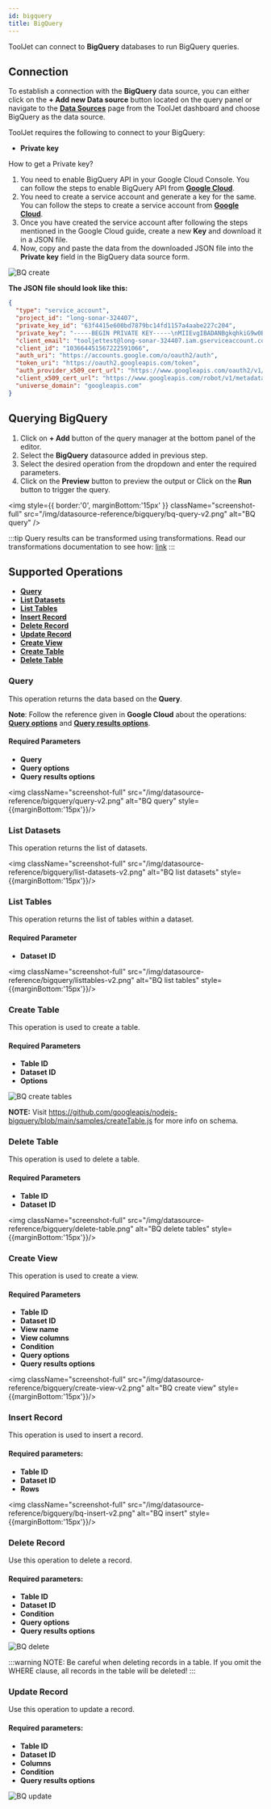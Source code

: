```yaml
---
id: bigquery
title: BigQuery
---
```


ToolJet can connect to **BigQuery** databases to run BigQuery queries.

<div >

## Connection

To establish a connection with the **BigQuery** data source, you can either click on the **+ Add new Data source** button located on the query panel or navigate to the **[Data Sources](/docs/data-sources/overview)** page from the ToolJet dashboard and choose BigQuery as the data source.

ToolJet requires the following to connect to your BigQuery:
- **Private key**

How to get a Private key?
1. You need to enable BigQuery API in your Google Cloud Console. You can follow the steps to enable BigQuery API from **[Google Cloud](https://cloud.google.com/bigquery/docs/bigquery-web-ui)**. 
2. You need to create a service account and generate a key for the same. You can follow the steps to create a service account from **[Google Cloud](https://cloud.google.com/iam/docs/creating-managing-service-accounts)**.
3. Once you have created the service account after following the steps mentioned in the Google Cloud guide, create a new **Key** and download it in a JSON file.
4. Now, copy and paste the data from the downloaded JSON file into the **Private key** field in the BigQuery data source form.

<img className="screenshot-full" src="/img/datasource-reference/bigquery/bq-create-v2.png" alt="BQ create" />

**The JSON file should look like this:**

```json
{
  "type": "service_account",
  "project_id": "long-sonar-324407",
  "private_key_id": "63f4415e600bd7879bc14fd1157a4aabe227c204",
  "private_key": "-----BEGIN PRIVATE KEY-----\nMIIEvgIBADANBgkqhkiG9w0BAQEFAASCBKgwggSkAgEAAoIBAQDRGgDmfwYcKp4q\n3ce4DkrKv0vTn/Jn2Z2vEHp+oOz5ebZqmE3v56c6YIvtVRblANILPrOsB5ZvkF5f\nEzZBXn7ZI3+dqKBrpxbJqF6bKTLENdgFZRTbXHtGDpmwX4A+ufir9QNoezRw0i5L\nnVZiVC54f/Qt/cKT8794qSnrxNX1TneZLGxJWou9VAl3xT9h2HdL56gYIuleWXDK\nnXkb3Leh9AMZCdFPMyC24MWefWrUbNkqJ7V8FHo7bMrAcFNuSoF2NfK1v6IPLkEs\nwAU0CJ9VSg6rrahQOqIJ04cdYs2OUh4lRvRB6pqlVvtl6EdJB6dHln1nDzpgHbnb\n+acfwEDnAgMBAAECggEAGs/mSKgGDQuL73wztU6j2X6RBwhN6XIWjZGj22PgLxcj\nxGRWLgp6v3oMxzhvcJrb1BRMrqTkbdbJuxA4F0a6JjaukPVD6Lnqqp37z5KHT3CG\nDB8LfxtLNU7+9wYv6Bspn0cSEk4mCcdxp0F8B6y6rrndgh41WopZRWwPk4tQUh1r\nor67AAYd3rtzGMLoghs+8UE+UYa8wbpsbmHEYgqvXQAkNsl8WdNwqmI0G4lf+pgx\n7Rm27LJrtdBBHc48RUhg2eiN05HLCsnwkrnSj0rLL/L7T1yoSfCSUuv1mTUesxQ1\nXUEsPQQTTsNsqKOxT71CzQLElrPfwZkN4Y/IOJqX3QKBgQD6u0idi2r54hMjBSuk\npLgXygH5AWfHc4QqMCui7HZrFOJ4U4AreI/zZrM3Gemgs+1l27wsUjoxADW2Egyq\nX5AVe94RKSV3cCIIty38VOUBVsgyxj38d8yWkpJKJ2FcAgqEzPDDo0TCaOEq01oA\nYqjkgBz7Sh4XhQ5xwzfnOPRPtQKBgQDVfsly/k03wAJo1xlUZeq9mAnba5Hz07x9\nJ3REAwrtOaD891rKbkqDZKdGHTMweFGeEW2Hx7Q5iRS4WDKFO14wgSHFTkkVoSKR\n2W7XMomUQPFojQwgkDhrxsGE8O1DqfQ0+A5AJn2ASv/cyVGE3V2xg2rGr/HWi6Wq\nUp4FxebXqwKBgQDNIcCNNG03N6EUe7xzHViIDfuDL4UqhvXQVky9JNzVSubmLtqj\ntiV/q7xgDlE36z0EorvXPwbg5B0NcsLt+PU2vnq2a4V9rD4MB2IWGZaqe8ea0toP\n3iuB3TTWelWLIxhcAhfQ15j/vTLLCNOPkShAmhgb902bTH6+0ErCX7RyKQKBgQCe\nDOeLpvF5VT8zaBILZgva4eRiOQdqz5RZvsyW0P3U0vX4cBIZjH7DOM+Q22sa9efO\nMi6490HX2kCpnDmCYon/NInQrHz0cz7JZINm8rXhOBa/hLO2o63xM8nt5gJwNjBg\nykaafSQpxtwWEj+0McD7+kMg5f4OC4HQTqtHsNONUwKBgAoWGGRPja068BPIiUMB\nezsdYPP5TdASiBeAEPaQXQHlJxPDu9KoKqM5xvWIdR8eH1z7cuQ3RP89hYT03/UT\nBvWXHk2MJQZK7BZDw9KMZAKexK9/qxwHS6i7HhErD+Au3UaRX8dfjJzX8WAwuAwp\nVDwHncN3n4mPFQl7eijnQZ/F\n-----END PRIVATE KEY-----\n",
  "client_email": "tooljettest@long-sonar-324407.iam.gserviceaccount.com",
  "client_id": "103664451567222591066",
  "auth_uri": "https://accounts.google.com/o/oauth2/auth",
  "token_uri": "https://oauth2.googleapis.com/token",
  "auth_provider_x509_cert_url": "https://www.googleapis.com/oauth2/v1/certs",
  "client_x509_cert_url": "https://www.googleapis.com/robot/v1/metadata/x509/tooljettest%40long-sonar-324407.iam.gserviceaccount.com",
  "universe_domain": "googleapis.com"
}
```

</div>

<div >

## Querying BigQuery

1. Click on **+ Add** button of the query manager at the bottom panel of the editor.
2. Select the **BigQuery** datasource added in previous step.
3. Select the desired operation from the dropdown and enter the required parameters.
4. Click on the **Preview** button to preview the output or Click on the **Run** button to trigger the query.

<div style={{textAlign: 'center'}}>

<img style={{ border:'0', marginBottom:'15px' }} className="screenshot-full" src="/img/datasource-reference/bigquery/bq-query-v2.png" alt="BQ query" />

</div>

:::tip
Query results can be transformed using transformations. Read our transformations documentation to see how: [link](/docs/tutorial/transformations)
:::

</div>

<div >

## Supported Operations

-  **[Query](#query)**
-  **[List Datasets](#list-datasets)**
-  **[List Tables](#list-tables)**
-  **[Insert Record ](#insert-record)**
-  **[Delete Record ](#delete-record)**
-  **[Update Record](#update-record)**
-  **[Create View](#create-view)**
-  **[Create Table](#create-table)**
-  **[Delete Table](#create-table)**

### Query

This operation returns the data based on the **Query**. 

**Note**: Follow the reference given in **Google Cloud** about the operations: **[Query options](https://cloud.google.com/bigquery/docs/reference/rest/v2/Job)** and **[Query results options](https://cloud.google.com/nodejs/docs/reference/bigquery/latest/overview#_google_cloud_bigquery_QueryResultsOptions_type)**.

#### Required Parameters

- **Query**
- **Query options**
- **Query results options**

<img className="screenshot-full" src="/img/datasource-reference/bigquery/query-v2.png" alt="BQ query" style={{marginBottom:'15px'}}/>

### List Datasets

This operation returns the list of datasets.

<img className="screenshot-full" src="/img/datasource-reference/bigquery/list-datasets-v2.png" alt="BQ list datasets" style={{marginBottom:'15px'}}/>

### List Tables

This operation returns the list of tables within a dataset.

#### Required Parameter

- **Dataset ID**

<img className="screenshot-full" src="/img/datasource-reference/bigquery/listtables-v2.png"  alt="BQ list tables" style={{marginBottom:'15px'}}/>

### Create Table

This operation is used to create a table.

#### Required Parameters 

- **Table ID**
- **Dataset ID**
- **Options**

<img className="screenshot-full" src="/img/datasource-reference/bigquery/create-table.png"  alt="BQ create tables"/>

**NOTE:** Visit https://github.com/googleapis/nodejs-bigquery/blob/main/samples/createTable.js for more info on schema.

### Delete Table

This operation is used to delete a table.

#### Required Parameters 

- **Table ID**
- **Dataset ID**

<img className="screenshot-full" src="/img/datasource-reference/bigquery/delete-table.png"  alt="BQ delete tables" style={{marginBottom:'15px'}}/>

### Create View

This operation is used to create a view.

#### Required Parameters 

- **Table ID**
- **Dataset ID**
- **View name**
- **View columns**
- **Condition**
- **Query options**
- **Query results options**

<img className="screenshot-full" src="/img/datasource-reference/bigquery/create-view-v2.png"  alt="BQ create view" style={{marginBottom:'15px'}}/>

### Insert Record

This operation is used to insert a record.

#### Required parameters: 

- **Table ID**
- **Dataset ID**
- **Rows**

<img className="screenshot-full" src="/img/datasource-reference/bigquery/bq-insert-v2.png" alt="BQ insert"  style={{marginBottom:'15px'}}/>

### Delete Record 
Use this operation to delete a record.

#### Required parameters: 

- **Table ID**
- **Dataset ID**
- **Condition**
- **Query options**
- **Query results options**

<img className="screenshot-full" src="/img/datasource-reference/bigquery/bq-delete-v2.png"  alt="BQ delete" />

:::warning
NOTE: Be careful when deleting records in a table. If you omit the WHERE clause, all records in the table will be deleted!
:::

### Update Record
Use this operation to update a record.

#### Required parameters: 

- **Table ID**
- **Dataset ID**
- **Columns**
- **Condition**
- **Query results options**

<img className="screenshot-full" src="/img/datasource-reference/bigquery/bq-update-v2.png" alt="BQ update" />

</div>
